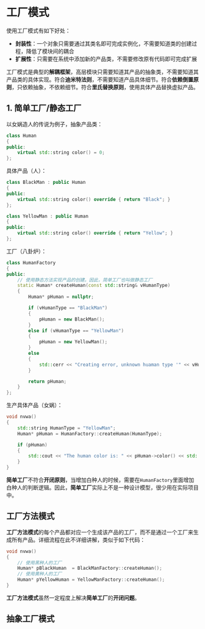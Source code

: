 # 工厂模式
使用工厂模式有如下好处：
* **封装性**：一个对象只需要通过其类名即可完成实例化，不需要知道类的创建过程，降低了模块间的耦合
* **扩展性**：只需要在系统中添加新的产品类，不需要修改原有代码即可完成扩展

工厂模式是典型的**解耦框架**，高层模块只需要知道其产品的抽象类，不需要知道其产品类的具体实现。符合**迪米特法则**，不需要知道产品具体细节。符合**依赖倒置原则**，只依赖抽象，不依赖细节。符合**里氏替换原则**，使用具体产品替换虚拟产品。

## 1. 简单工厂/静态工厂
以女娲造人的传说为例子，抽象产品类：
```C++
class Human
{
public:
	virtual std::string color() = 0;
};
```
具体产品（人）：
```C++
class BlackMan : public Human 
{
public:
	virtual std::string color() override { return "Black"; }
};

class YellowMan : public Human
{
public:
	virtual std::string color() override { return "Yellow"; }
};
```
工厂（八卦炉）：
```C++
class HumanFactory
{
public:
	// 使用静态方法实现产品的创建。因此，简单工厂也叫做静态工厂
	static Human* createHuman(const std::string& vHumanType)
	{
		Human* pHuman = nullptr;

		if (vHumanType == "BlackMan")
		{
			pHuman = new BlackMan();
		}
		else if (vHumanType == "YellowMan")
		{
			pHuman = new YellowMan();
		}
		else
		{
			std::cerr << "Creating error, unknown huaman type '" << vHumanType <<"'" << std::endl;
		}

		return pHuman;
	}
};
```
生产具体产品（女娲）：
```C++
void nvwa()
{
	std::string HumanType = "YellowMan";
	Human* pHuman = HumanFactory::createHuman(HumanType);

	if (pHuman)
	{
		std::cout << "The human color is: " << pHuman->color() << std::endl;
	}
}
```
**简单工厂**不符合**开闭原则**，当增加白种人的时候，需要在`HumanFactory`里面增加白种人的判断逻辑。因此，**简单工厂**实际上不是一种设计模型，很少用在实际项目中。

## 工厂方法模式
**工厂方法模式**的每个产品都对应一个生成该产品的工厂，而不是通过一个工厂来生成所有产品。详细流程在此不详细讲解，类似于如下代码：
```C++
void nvwa()
{
	// 使用黑种人的工厂
	Human* pBlackHuman  = BlackManFactory::createHuman();
	// 使用黄种人的工厂
	Human* pYellowHuman = YellowManFactory::createHuman();
}
```
**工厂方法模式**虽然一定程度上解决**简单工厂**的**开闭问题**。

## 抽象工厂模式

